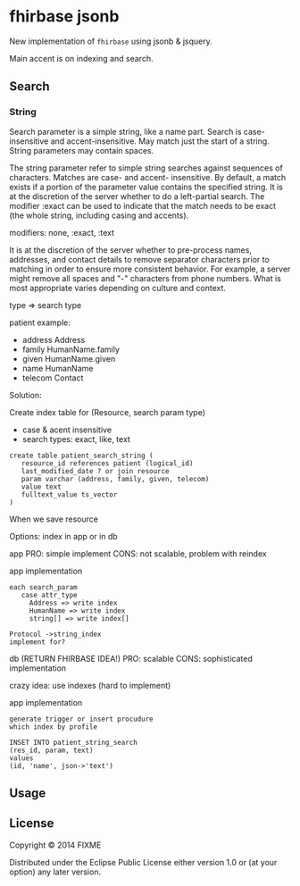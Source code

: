 # fhirbase jsonb

New implementation of `fhirbase` using jsonb & jsquery.

Main accent is on indexing and search.



## Search

### String

Search parameter is a simple string, like a name part.
Search is case-insensitive and accent-insensitive.
May match just the start of a string.
String parameters may contain spaces.

The string parameter refer to simple string searches against sequences of characters.
Matches are case- and accent- insensitive.
By default, a match exists if a portion of the parameter
value contains the specified string.
 It is at the discretion of the server whether to do a left-partial search.
The modifier :exact can be used to indicate that
the match needs to be exact (the whole string, including casing and accents).

modifiers: none, :exact, :text

It is at the discretion of the server whether to pre-process names, addresses,
and contact details to remove separator characters
prior to matching in order to ensure more consistent behavior.
For example, a server might remove all spaces and "-"
characters from phone numbers. What is most appropriate varies depending on culture and context.


type => search type


patient example:

* address Address
* family  HumanName.family
* given   HumanName.given
* name    HumanName
* telecom Contact


Solution:

Create index table for (Resource, search param type)

* case & acent insensitive
* search types: exact, like, text

```
create table patient_search_string (
   resource_id references patient (logical_id)
   last_modified_date ? or join resource
   param varchar (address, family, given, telecom)
   value text
   fulltext_value ts_vector
)
```

When we save resource

Options: index in app or in db

app
  PRO: simple implement
  CONS: not scalable, problem with reindex

app implementation
```
each search_param
   case attr_type
     Address => write index
     HumanName => write index
     string[] => write index[]

Protocol ->string_index
implement for?

```

db (RETURN FHIRBASE IDEA!)
  PRO: scalable
  CONS: sophisticated implementation

crazy idea: use indexes (hard to implement)

app implementation
```
generate trigger or insert procudure
which index by profile

INSET INTO patient_string_search
(res_id, param, text)
values
(id, 'name', json->'text')

```

## Usage


## License

Copyright © 2014 FIXME

Distributed under the Eclipse Public License either version 1.0 or (at
your option) any later version.
